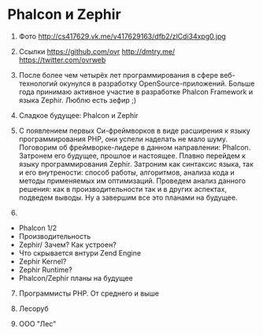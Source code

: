 Phalcon и Zephir
================

1. Фото http://cs417629.vk.me/v417629163/dfb2/zlCdi34xpg0.jpg

2. Ссылки
   https://github.com/ovr
   http://dmtry.me/
   https://twitter.com/ovrweb

3. После более чем четырёх лет программирования в сфере веб-технологий окунулся в разработку OpenSource-приложений. Больше года принимаю активное участие в разработке Phalcon Framework и языка Zephir. Люблю есть зефир ;)

4. Сладкое будущее: Phalcon и Zephir

5. C появлением первых Cи-фреймворков в виде расширения к языку программирования PHP, они успели наделать не мало шуму.
   Поговорим об фреймворке-лидере в данном направлении: Phalcon. Затронем его будущее, прошлое и настоящее.
   Плавно перейдем к языку программирования Zephir. Затроним как синтаксис языка, так и его внутрености: способ работы, алгоритмов, анализа кода и методы применяемых им оптимизаций.
   Проведем анализ данного решения: как в производительности так и в других аспектах, подведем выводы.
   Ну а завершим все это планами на будущее.

6. 

- Phalcon 1/2
- Производительность
- Zephir/ Зачем? Как устроен?
- Что скрывается внтури Zend Engine
- Zephir Kernel?
- Zephir Runtime?
- Phalcon/Zephir планы на будущее
   
7. Программисты PHP. От среднего и выше

8. Лесоруб

9. ООО "Лес"
